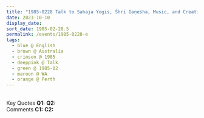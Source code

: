 ```yaml
---
title: "1985-0228 Talk to Sahaja Yogis, Śhrī Gaṇeśha, Music, and Creativity, Perth, WA, Australia"
date: 2023-10-10
display_date: 
sort_date: 1985-02-28.5
permalink: /events/1985-0228-e
tags:
  - blue @ English
  - brown @ Australia
  - crimson @ 1985
  - deeppink @ Talk
  - green @ 1985-02
  - maroon @ WA
  - orange @ Perth
---
```


<br>

<wave-list>
  <list-title color="DarkSeaGreen" width="55">Key Quotes</list-title>
  <list-item color="BlanchedAlmond" width="280"><b>Q1:</b> <i></i></list-item>
  <list-item color="Lavender" width="280"><b>Q2:</b> <i></i></list-item>
</wave-list>

<br>

<wave-list>
  <list-title color="DarkSeaGreen" width="55">Comments</list-title>
  <list-item color="BlanchedAlmond" width="280"><b>C1:</b> <i></i></list-item>
  <list-item color="Lavender" width="280"><b>C2:</b> <i></i></list-item>
</wave-list>